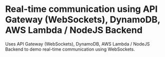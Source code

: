 # Real-time communication using API Gateway (WebSockets), DynamoDB, AWS Lambda / NodeJS Backend
Uses API Gateway (WebSockets), DynamoDB, AWS Lambda / NodeJS Backend to demo real-time communication using WebSockets.
